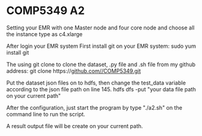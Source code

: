 # COMP5349 A2

Setting your EMR with one Master node and four core node and choose all the instance type as c4.xlarge

After login your EMR system First install git on your EMR system: sudo yum install git

The using git clone to clone the dataset, .py file and .sh file from my github address: git clone
https://[github.com//COMP5349.git](https://github.com/USYD2020/A2.git)

Put the dataset json files on to hdfs, then change the test_data variable according to the json file path on line 145. hdfs dfs -put "your data file path on your current path"

After the configuration, just start the program by type "./a2.sh" on the command line to run the script.

A result output file will be create on your current path.
